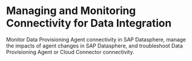 <!-- loioc5b167b624a045828ba564989761e201 -->

# Managing and Monitoring Connectivity for Data Integration

Monitor Data Provisioning Agent connectivity in SAP Datasphere, manage the impacts of agent changes in SAP Datasphere, and troubleshoot Data Provisioning Agent or Cloud Connector connectivity.

